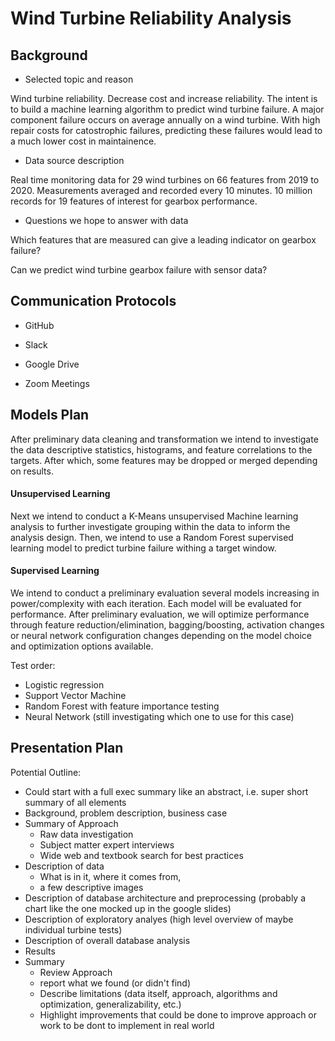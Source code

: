 # Wind Turbine Reliability Analysis

## Background

* Selected topic and reason


Wind turbine reliability. Decrease cost and increase reliability. The intent is to build a machine learning algorithm to predict wind turbine failure. A major component failure occurs on average annually on a wind turbine. With high repair costs for catostrophic failures, predicting these failures would lead to a much lower cost in maintainence. 

* Data source description

Real time monitoring data for 29 wind turbines on 66 features from 2019 to 2020. Measurements averaged and recorded every 10 minutes. 10 million records for 19 features of interest for gearbox performance. 

* Questions we hope to answer with data 

Which features that are measured can give a leading indicator on gearbox failure?

Can we predict wind turbine gearbox failure with sensor data?

## Communication Protocols 

* GitHub

* Slack

* Google Drive

* Zoom Meetings 


## Models Plan
After preliminary data cleaning and transformation we intend to investigate the data descriptive statistics, histograms, and feature correlations to the targets. After which, some features may be dropped or merged depending on results. 

#### Unsupervised Learning
Next we intend to conduct a K-Means unsupervised Machine learning analysis to further investigate grouping within the data to inform the analysis design. Then, we intend to use a Random Forest supervised learning model to predict turbine failure withing a target window. 

#### Supervised Learning
We intend to conduct a preliminary evaluation several models increasing in power/complexity with each iteration. Each model will be evaluated for performance. After preliminary evaluation, we will optimize performance through feature reduction/elimination, bagging/boosting, activation changes or neural network configuration changes depending on the model choice and optimization options available. 

Test order:
  * Logistic regression
  * Support Vector Machine
  * Random Forest with feature importance testing
  * Neural Network (still investigating which one to use for this case)

 
 ## Presentation Plan
 Potential Outline:
   * Could start with a full exec summary like an abstract, i.e. super short summary of all elements
   * Background, problem description, business case
   * Summary of  Approach
       * Raw data investigation
       * Subject matter expert interviews
       * Wide web and textbook search for best practices
   * Description of data
       * What is in it, where it comes from, 
       * a few descriptive images
   * Description of database architecture and preprocessing (probably a chart like the one mocked up in the google slides)
   * Description of exploratory analyes (high level overview of maybe individual turbine tests)
   * Description of overall database analysis 
   * Results
   * Summary
       * Review Approach
       * report what we found (or didn't find)
       * Describe limitations (data itself, approach, algorithms and optimization, generalizability, etc.)
       * Highlight improvements that could be done to improve approach or work to be dont to implement in real world
       
       
 
 
 
 
 
 
 
 
 
 
 
 

